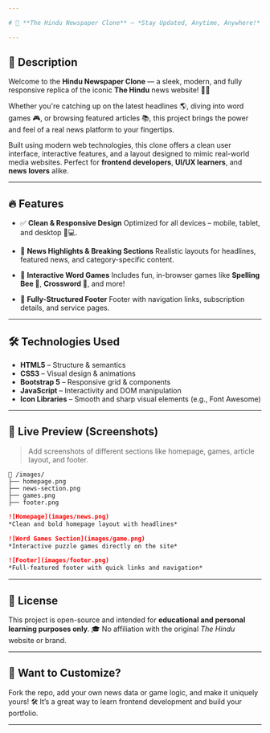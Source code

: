 ```yaml
---

# 📰 **The Hindu Newspaper Clone** – *Stay Updated, Anytime, Anywhere!* 🌍

---
```


## 📖 Description

Welcome to the **Hindu Newspaper Clone** — a sleek, modern, and fully responsive replica of the iconic **The Hindu** news website! 📱📰

Whether you're catching up on the latest headlines 🌎, diving into word games 🎮, or browsing featured articles 📚, this project brings the power and feel of a real news platform to your fingertips.

Built using modern web technologies, this clone offers a clean user interface, interactive features, and a layout designed to mimic real-world media websites. Perfect for **frontend developers**, **UI/UX learners**, and **news lovers** alike.

---

## 🔥 Features

* ✅ **Clean & Responsive Design**
  Optimized for all devices – mobile, tablet, and desktop 📱💻.

* 📰 **News Highlights & Breaking Sections**
  Realistic layouts for headlines, featured news, and category-specific content.

* 🎯 **Interactive Word Games**
  Includes fun, in-browser games like **Spelling Bee 🐝**, **Crossword 🧩**, and more!

* 📎 **Fully-Structured Footer**
  Footer with navigation links, subscription details, and service pages.

---

## 🛠️ Technologies Used

* **HTML5** – Structure & semantics
* **CSS3** – Visual design & animations
* **Bootstrap 5** – Responsive grid & components
* **JavaScript** – Interactivity and DOM manipulation
* **Icon Libraries** – Smooth and sharp visual elements (e.g., Font Awesome)

---

## 📸 Live Preview (Screenshots)

> Add screenshots of different sections like homepage, games, article layout, and footer.

```
📁 /images/
├── homepage.png
├── news-section.png
├── games.png
├── footer.png
```

```markdown
![Homepage](images/news.png)  
*Clean and bold homepage layout with headlines*

![Word Games Section](images/game.png)  
*Interactive puzzle games directly on the site*

![Footer](images/footer.png)  
*Full-featured footer with quick links and navigation*
```

---

## 📄 License

This project is open-source and intended for **educational and personal learning purposes only**. 🎓
No affiliation with the original *The Hindu* website or brand.

---

## 🚀 Want to Customize?

Fork the repo, add your own news data or game logic, and make it uniquely yours! 🛠️
It’s a great way to learn frontend development and build your portfolio.

---
